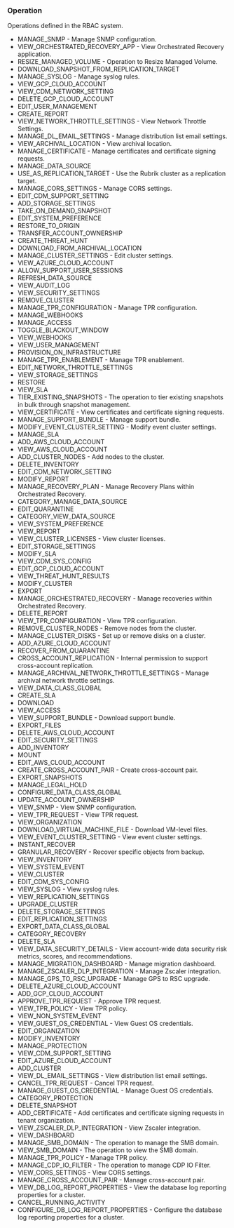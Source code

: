 ### Operation
Operations defined in the RBAC system.

- MANAGE_SNMP - Manage SNMP configuration.
- VIEW_ORCHESTRATED_RECOVERY_APP - View Orchestrated Recovery application.
- RESIZE_MANAGED_VOLUME - Operation to Resize Managed Volume.
- DOWNLOAD_SNAPSHOT_FROM_REPLICATION_TARGET
- MANAGE_SYSLOG - Manage syslog rules.
- VIEW_GCP_CLOUD_ACCOUNT
- VIEW_CDM_NETWORK_SETTING
- DELETE_GCP_CLOUD_ACCOUNT
- EDIT_USER_MANAGEMENT
- CREATE_REPORT
- VIEW_NETWORK_THROTTLE_SETTINGS - View Network Throttle Settings.
- MANAGE_DL_EMAIL_SETTINGS - Manage distribution list email settings.
- VIEW_ARCHIVAL_LOCATION - View archival location.
- MANAGE_CERTIFICATE - Manage certificates and certificate signing requests.
- MANAGE_DATA_SOURCE
- USE_AS_REPLICATION_TARGET - Use the Rubrik cluster as a replication target.
- MANAGE_CORS_SETTINGS - Manage CORS settings.
- EDIT_CDM_SUPPORT_SETTING
- ADD_STORAGE_SETTINGS
- TAKE_ON_DEMAND_SNAPSHOT
- EDIT_SYSTEM_PREFERENCE
- RESTORE_TO_ORIGIN
- TRANSFER_ACCOUNT_OWNERSHIP
- CREATE_THREAT_HUNT
- DOWNLOAD_FROM_ARCHIVAL_LOCATION
- MANAGE_CLUSTER_SETTINGS - Edit cluster settings.
- VIEW_AZURE_CLOUD_ACCOUNT
- ALLOW_SUPPORT_USER_SESSIONS
- REFRESH_DATA_SOURCE
- VIEW_AUDIT_LOG
- VIEW_SECURITY_SETTINGS
- REMOVE_CLUSTER
- MANAGE_TPR_CONFIGURATION - Manage TPR configuration.
- MANAGE_WEBHOOKS
- MANAGE_ACCESS
- TOGGLE_BLACKOUT_WINDOW
- VIEW_WEBHOOKS
- VIEW_USER_MANAGEMENT
- PROVISION_ON_INFRASTRUCTURE
- MANAGE_TPR_ENABLEMENT - Manage TPR enablement.
- EDIT_NETWORK_THROTTLE_SETTINGS
- VIEW_STORAGE_SETTINGS
- RESTORE
- VIEW_SLA
- TIER_EXISTING_SNAPSHOTS - The operation to tier existing snapshots in bulk through snapshot management.
- VIEW_CERTIFICATE - View certificates and certificate signing requests.
- MANAGE_SUPPORT_BUNDLE - Manage support bundle.
- MODIFY_EVENT_CLUSTER_SETTING - Modify event cluster settings.
- MANAGE_SLA
- ADD_AWS_CLOUD_ACCOUNT
- VIEW_AWS_CLOUD_ACCOUNT
- ADD_CLUSTER_NODES - Add nodes to the cluster.
- DELETE_INVENTORY
- EDIT_CDM_NETWORK_SETTING
- MODIFY_REPORT
- MANAGE_RECOVERY_PLAN - Manage Recovery Plans within Orchestrated Recovery.
- CATEGORY_MANAGE_DATA_SOURCE
- EDIT_QUARANTINE
- CATEGORY_VIEW_DATA_SOURCE
- VIEW_SYSTEM_PREFERENCE
- VIEW_REPORT
- VIEW_CLUSTER_LICENSES - View cluster licenses.
- EDIT_STORAGE_SETTINGS
- MODIFY_SLA
- VIEW_CDM_SYS_CONFIG
- EDIT_GCP_CLOUD_ACCOUNT
- VIEW_THREAT_HUNT_RESULTS
- MODIFY_CLUSTER
- EXPORT
- MANAGE_ORCHESTRATED_RECOVERY - Manage recoveries within Orchestrated Recovery.
- DELETE_REPORT
- VIEW_TPR_CONFIGURATION - View TPR configuration.
- REMOVE_CLUSTER_NODES - Remove nodes from the cluster.
- MANAGE_CLUSTER_DISKS - Set up or remove disks on a cluster.
- ADD_AZURE_CLOUD_ACCOUNT
- RECOVER_FROM_QUARANTINE
- CROSS_ACCOUNT_REPLICATION - Internal permission to support cross-account replication.
- MANAGE_ARCHIVAL_NETWORK_THROTTLE_SETTINGS - Manage archival network throttle settings.
- VIEW_DATA_CLASS_GLOBAL
- CREATE_SLA
- DOWNLOAD
- VIEW_ACCESS
- VIEW_SUPPORT_BUNDLE - Download support bundle.
- EXPORT_FILES
- DELETE_AWS_CLOUD_ACCOUNT
- EDIT_SECURITY_SETTINGS
- ADD_INVENTORY
- MOUNT
- EDIT_AWS_CLOUD_ACCOUNT
- CREATE_CROSS_ACCOUNT_PAIR - Create cross-account pair.
- EXPORT_SNAPSHOTS
- MANAGE_LEGAL_HOLD
- CONFIGURE_DATA_CLASS_GLOBAL
- UPDATE_ACCOUNT_OWNERSHIP
- VIEW_SNMP - View SNMP configuration.
- VIEW_TPR_REQUEST - View TPR request.
- VIEW_ORGANIZATION
- DOWNLOAD_VIRTUAL_MACHINE_FILE - Download VM-level files.
- VIEW_EVENT_CLUSTER_SETTING - View event cluster settings.
- INSTANT_RECOVER
- GRANULAR_RECOVERY - Recover specific objects from backup.
- VIEW_INVENTORY
- VIEW_SYSTEM_EVENT
- VIEW_CLUSTER
- EDIT_CDM_SYS_CONFIG
- VIEW_SYSLOG - View syslog rules.
- VIEW_REPLICATION_SETTINGS
- UPGRADE_CLUSTER
- DELETE_STORAGE_SETTINGS
- EDIT_REPLICATION_SETTINGS
- EXPORT_DATA_CLASS_GLOBAL
- CATEGORY_RECOVERY
- DELETE_SLA
- VIEW_DATA_SECURITY_DETAILS - View account-wide data security risk metrics, scores, and recommendations.
- MANAGE_MIGRATION_DASHBOARD - Manage migration dashboard.
- MANAGE_ZSCALER_DLP_INTEGRATION - Manage Zscaler integration.
- MANAGE_GPS_TO_RSC_UPGRADE - Manage GPS to RSC upgrade.
- DELETE_AZURE_CLOUD_ACCOUNT
- ADD_GCP_CLOUD_ACCOUNT
- APPROVE_TPR_REQUEST - Approve TPR request.
- VIEW_TPR_POLICY - View TPR policy.
- VIEW_NON_SYSTEM_EVENT
- VIEW_GUEST_OS_CREDENTIAL - View Guest OS credentials.
- EDIT_ORGANIZATION
- MODIFY_INVENTORY
- MANAGE_PROTECTION
- VIEW_CDM_SUPPORT_SETTING
- EDIT_AZURE_CLOUD_ACCOUNT
- ADD_CLUSTER
- VIEW_DL_EMAIL_SETTINGS - View distribution list email settings.
- CANCEL_TPR_REQUEST - Cancel TPR request.
- MANAGE_GUEST_OS_CREDENTIAL - Manage Guest OS credentials.
- CATEGORY_PROTECTION
- DELETE_SNAPSHOT
- ADD_CERTIFICATE - Add certificates and certificate signing requests in tenant organization.
- VIEW_ZSCALER_DLP_INTEGRATION - View Zscaler integration.
- VIEW_DASHBOARD
- MANAGE_SMB_DOMAIN - The operation to manage the SMB domain.
- VIEW_SMB_DOMAIN - The operation to view the SMB domain.
- MANAGE_TPR_POLICY - Manage TPR policy.
- MANAGE_CDP_IO_FILTER - The operation to manage CDP IO Filter.
- VIEW_CORS_SETTINGS - View CORS settings.
- MANAGE_CROSS_ACCOUNT_PAIR - Manage cross-account pair.
- VIEW_DB_LOG_REPORT_PROPERTIES - View the database log reporting properties for a cluster.
- CANCEL_RUNNING_ACTIVITY
- CONFIGURE_DB_LOG_REPORT_PROPERTIES - Configure the database log reporting properties for a cluster.
